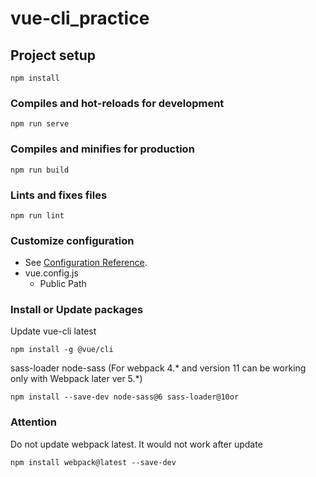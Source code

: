 # vue-cli_practice

## Project setup
```
npm install
```

### Compiles and hot-reloads for development
```
npm run serve
```

### Compiles and minifies for production
```
npm run build
```

### Lints and fixes files
```
npm run lint
```

### Customize configuration
- See [Configuration Reference](https://cli.vuejs.org/config/).
- vue.config.js
  - Public Path

### Install or Update packages
Update vue-cli latest
```
npm install -g @vue/cli
```

sass-loader node-sass (For webpack 4.* and version 11 can be working only with Webpack later ver 5.*)
```
npm install --save-dev node-sass@6 sass-loader@10or
```

### Attention
Do not update webpack latest. It would not work after update
```
npm install webpack@latest --save-dev
```
